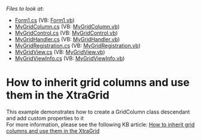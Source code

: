 <!-- default file list -->
*Files to look at*:

* [Form1.cs](./CS/Form1.cs) (VB: [Form1.vb](./VB/Form1.vb))
* [MyGridColumn.cs](./CS/MyGridColumn.cs) (VB: [MyGridColumn.vb](./VB/MyGridColumn.vb))
* [MyGridControl.cs](./CS/MyGridControl.cs) (VB: [MyGridControl.vb](./VB/MyGridControl.vb))
* [MyGridHandler.cs](./CS/MyGridHandler.cs) (VB: [MyGridHandler.vb](./VB/MyGridHandler.vb))
* [MyGridRegistration.cs](./CS/MyGridRegistration.cs) (VB: [MyGridRegistration.vb](./VB/MyGridRegistration.vb))
* [MyGridView.cs](./CS/MyGridView.cs) (VB: [MyGridView.vb](./VB/MyGridView.vb))
* [MyGridViewInfo.cs](./CS/MyGridViewInfo.cs) (VB: [MyGridViewInfo.vb](./VB/MyGridViewInfo.vb))
<!-- default file list end -->
# How to inherit grid columns and use them in the XtraGrid


<p>This example demonstrates how to create a GridColumn class descendant and add custom properties to it<br />
For more information, please see the following KB article: <a href="https://www.devexpress.com/Support/Center/p/A927">How to inherit grid columns and use them in the XtraGrid</a></p>

<br/>


